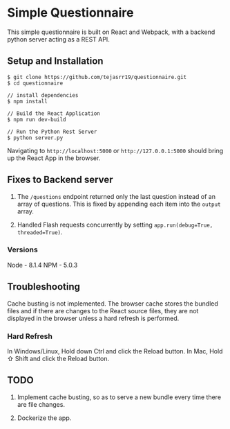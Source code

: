 # Simple Questionnaire

This simple questionnaire is built on React and Webpack, with a backend python server acting as a REST API.

## Setup and Installation

```
$ git clone https://github.com/tejasrr19/questionnaire.git
$ cd questionnaire

// install dependencies
$ npm install

// Build the React Application
$ npm run dev-build

// Run the Python Rest Server
$ python server.py
```

Navigating to `http://localhost:5000` or `http://127.0.0.1:5000` should bring up the React App in the browser.

## Fixes to Backend server

1. The `/questions` endpoint returned only the last question instead of an array of questions. This is fixed by appending each item into the `output` array.

2. Handled Flash requests concurrently by setting `app.run(debug=True, threaded=True)`.

### Versions

Node - 8.1.4
NPM - 5.0.3

## Troubleshooting

Cache busting is not implemented. The browser cache stores the bundled files and if there are changes to the React source files, they are not displayed in the browser unless a hard refresh is performed.

### Hard Refresh

In Windows/Linux, Hold down Ctrl and click the Reload button.
In Mac, Hold ⇧ Shift and click the Reload button.

## TODO

1. Implement cache busting, so as to serve a new bundle every time there are file changes.

2. Dockerize the app.
